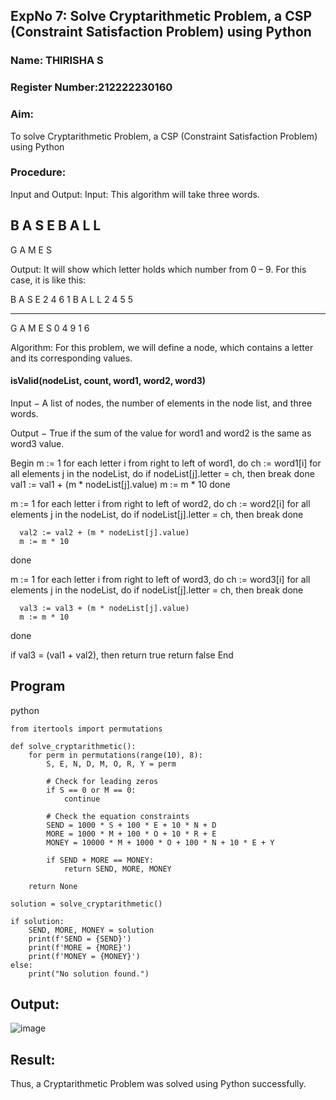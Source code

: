 ## ExpNo 7: Solve Cryptarithmetic Problem, a CSP (Constraint Satisfaction Problem) using Python
### Name: THIRISHA S
### Register Number:212222230160
### Aim:
To solve Cryptarithmetic Problem, a CSP (Constraint Satisfaction Problem) using Python

### Procedure:
Input and Output:
Input: This algorithm will take three words.

B A S E
B A L L
----------
G A M E S


Output: It will show which letter holds which number from 0 – 9.
For this case, it is like this:

B A S E     2 4 6 1
B A L L     2 4 5 5
---------   ---------
G A M E S   0 4 9 1 6


Algorithm:
For this problem, we will define a node, which contains a letter and its corresponding values.

#### isValid(nodeList, count, word1, word2, word3)

Input − A list of nodes, the number of elements in the node list, and three words.

Output − True if the sum of the value for word1 and word2 is the same as word3 value.

Begin
   m := 1
   for each letter i from right to left of word1, do
      ch := word1[i]
      for all elements j in the nodeList, do
         if nodeList[j].letter = ch, then
            break
      done
      val1 := val1 + (m * nodeList[j].value)
      m := m * 10
   done

   m := 1
   for each letter i from right to left of word2, do
      ch := word2[i]
      for all elements j in the nodeList, do
         if nodeList[j].letter = ch, then
            break
      done

      val2 := val2 + (m * nodeList[j].value)
      m := m * 10
   done

   m := 1
   for each letter i from right to left of word3, do
      ch := word3[i]
      for all elements j in the nodeList, do
         if nodeList[j].letter = ch, then
            break
      done

      val3 := val3 + (m * nodeList[j].value)
      m := m * 10
   done

   if val3 = (val1 + val2), then
      return true
   return false
End

## Program 
python
```
from itertools import permutations

def solve_cryptarithmetic():
    for perm in permutations(range(10), 8):
        S, E, N, D, M, O, R, Y = perm

        # Check for leading zeros
        if S == 0 or M == 0:
            continue

        # Check the equation constraints
        SEND = 1000 * S + 100 * E + 10 * N + D
        MORE = 1000 * M + 100 * O + 10 * R + E
        MONEY = 10000 * M + 1000 * O + 100 * N + 10 * E + Y

        if SEND + MORE == MONEY:
            return SEND, MORE, MONEY

    return None

solution = solve_cryptarithmetic()

if solution:
    SEND, MORE, MONEY = solution
    print(f'SEND = {SEND}')
    print(f'MORE = {MORE}')
    print(f'MONEY = {MONEY}')
else:
    print("No solution found.")

```

## Output:
![image](https://github.com/manojvenaram/19AI405FUNDAMENTALSOFARTIFICIALINTELLIGENCE/assets/94165064/62fb5500-8a74-4dd0-83cd-5c5248acc6c5)


## Result:
Thus, a Cryptarithmetic Problem was solved using Python successfully.
